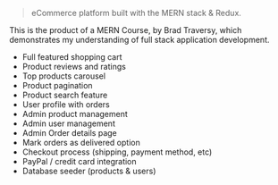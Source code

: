> eCommerce platform built with the MERN stack & Redux.

This is the product of a MERN Course, by Brad Traversy, which demonstrates my understanding of full stack application development.

- Full featured shopping cart
- Product reviews and ratings
- Top products carousel
- Product pagination
- Product search feature
- User profile with orders
- Admin product management
- Admin user management
- Admin Order details page
- Mark orders as delivered option
- Checkout process (shipping, payment method, etc)
- PayPal / credit card integration
- Database seeder (products & users)
